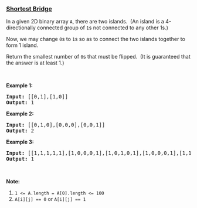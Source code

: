 ### [Shortest Bridge](https://leetcode.com/problems/shortest-bridge)

<p>In a given 2D binary array <code>A</code>, there are two islands.&nbsp; (An island is a 4-directionally connected group of&nbsp;<code>1</code>s not connected to any other 1s.)</p>

<p>Now, we may change <code>0</code>s to <code>1</code>s so as to connect the two islands together to form 1 island.</p>

<p>Return the smallest number of <code>0</code>s that must be flipped.&nbsp; (It is guaranteed that the answer is at least 1.)</p>

<p>&nbsp;</p>

<p><strong>Example 1:</strong></p>

<pre>
<strong>Input: </strong><span id="example-input-1-1">[[0,1],[1,0]]</span>
<strong>Output: </strong>1
</pre>

<div>
<p><strong>Example 2:</strong></p>

<pre>
<strong>Input: </strong><span id="example-input-2-1">[[0,1,0],[0,0,0],[0,0,1]]</span>
<strong>Output: </strong>2
</pre>

<div>
<p><strong>Example 3:</strong></p>

<pre>
<strong>Input: </strong><span id="example-input-3-1">[[1,1,1,1,1],[1,0,0,0,1],[1,0,1,0,1],[1,0,0,0,1],[1,1,1,1,1]]</span>
<strong>Output: </strong><span id="example-output-3">1</span></pre>

<p>&nbsp;</p>
</div>
</div>

<p><strong>Note:</strong></p>

<ol>
	<li><code>1 &lt;= A.length =&nbsp;A[0].length &lt;= 100</code></li>
	<li><code>A[i][j] == 0</code> or <code>A[i][j] == 1</code></li>
</ol>

<div>
<div>
<div>&nbsp;</div>
</div>
</div>